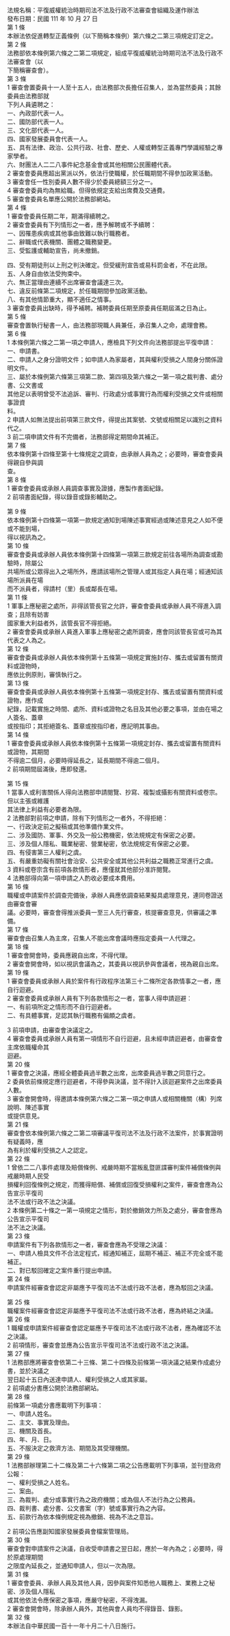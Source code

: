法規名稱：平復威權統治時期司法不法及行政不法審查會組織及運作辦法  
發布日期：民國 111 年 10 月 27 日  
第 1 條  
本辦法依促進轉型正義條例（以下簡稱本條例）第六條之二第三項規定訂定之。  
第 2 條  
法務部依本條例第六條之二第二項規定，組成平復威權統治時期司法不法及行政不法審查會（以  
下簡稱審查會）。  
第 3 條  
1 審查會置委員十一人至十五人，由法務部次長擔任召集人，並為當然委員；其餘委員由法務部就  
下列人員遴聘之：  
一、內政部代表一人。  
二、國防部代表一人。  
三、文化部代表一人。  
四、國家發展委員會代表一人。  
五、具有法律、政治、公共行政、社會、歷史、人權或轉型正義專門學識經驗之專家學者。  
六、財團法人二二八事件紀念基金會或其他相關公民團體代表。  
2 審查會委員應超出黨派以外，依法行使職權，於任職期間不得參加政黨活動。  
3 審查會任一性別委員人數不得少於委員總額三分之一。  
4 審查會委員均為無給職。但得依規定支給出席費及交通費。  
5 審查會委員名單應公開於法務部網站。  
第 4 條  
1 審查會委員任期二年，期滿得續聘之。  
2 審查會委員有下列情形之一者，應予解聘或不予續聘：  
一、因罹患疾病或其他事由致難以執行職務者。  
二、辭職或代表機關、團體之職務變更。  
三、受監護或輔助宣告，尚未撤銷。  


四、受有期徒刑以上刑之判決確定。但受緩刑宣告或易科罰金者，不在此限。  
五、人身自由依法受拘束中。  
六、無正當理由連續不出席審查會議達三次。  
七、違反前條第二項規定，於任職期間參加政黨活動。  
八、有其他情節重大，顯不適任之情事。  
3 審查會委員出缺時，得予補聘。補聘委員任期至原委員任期屆滿之日為止。  
第 5 條  
審查會置執行秘書一人，由法務部現職人員兼任，承召集人之命，處理會務。  
第 6 條  
1 本條例第六條之二第一項之申請人，應檢具下列文件向法務部提出平復申請：  
一、申請書。  
二、申請人之身分證明文件；如申請人為家屬者，其與權利受損之人間身分關係證明文件。  
三、屬於本條例第六條第三項第二款、第四項及第六條之一第一項之裁判書、處分書、公文書或  
其他足以表明曾受不法追訴、審判、行政處分或事實行為而權利受損之文件或相關事證資  
料。  
2 申請人如無法提出前項第三款文件，得提出其案號、文號或相關足以識別之資料代之。  
3 前二項申請文件有不完備者，法務部得定期間命其補正。  
第 7 條  
依本條例第十四條至第十七條規定之調查，由承辦人員為之；必要時，審查會委員得親自參與調  
查。  
第 8 條  
1 審查會委員或承辦人員調查事實及證據，應製作書面紀錄。  
2 前項書面紀錄，得以錄音或錄影輔助之。  


第 9 條  
依本條例第十四條第一項第一款規定通知到場陳述事實經過或陳述意見之人如不便或不能到場，  
得以視訊為之。  
第 10 條  
審查會委員或承辦人員依本條例第十四條第一項第三款規定前往各場所為調查或勘驗時，除屬公  
共場所或公眾得出入之場所外，應請該場所之管理人或其指定人員在場；經通知該場所派員在場  
而不派員者，得請村（里）長或鄰長在場。  
第 11 條  
1 軍事上應秘密之處所，非得該管長官之允許，審查會委員或承辦人員不得進入調查；且除有妨害  
國家重大利益者外，該管長官不得拒絕。  
2 審查會委員或承辦人員進入軍事上應秘密之處所調查，應會同該管長官或可為其代表之人為之。  
第 12 條  
審查會委員或承辦人員依本條例第十五條第一項規定實施封存、攜去或留置有關資料或證物時，  
應依比例原則，審慎執行之。  
第 13 條  
審查會委員或承辦人員依本條例第十五條第一項規定封存、攜去或留置有關資料或證物，應作成  
紀錄，記載實施之時間、處所、資料或證物之名目及其他必要之事項，並由在場之人簽名、蓋章  
或按指印；其拒絕簽名、蓋章或按指印者，應記明其事由。  
第 14 條  
1 審查會委員或承辦人員依本條例第十五條第一項規定封存、攜去或留置有關資料或證物，其期間  
不得逾二個月，必要時得延長之，延長期間不得逾二個月。  
2 前項期間屆滿後，應即發還。  


第 15 條  
1 當事人或利害關係人得向法務部申請閱覽、抄寫、複製或攝影有關資料或卷宗。但以主張或維護  
其法律上利益有必要者為限。  
2 法務部對前項之申請，除有下列情形之一者外，不得拒絕：  
一、行政決定前之擬稿或其他準備作業文件。  
二、涉及國防、軍事、外交及一般公務機密，依法規規定有保密之必要。  
三、涉及個人隱私、職業秘密、營業秘密，依法規規定有保密之必要。  
四、有侵害第三人權利之虞。  
五、有嚴重妨礙有關社會治安、公共安全或其他公共利益之職務正常進行之虞。  
3 資料或卷宗含有前項各款情形者，應僅就其他部分准許閱覽。  
4 法務部得向第一項申請之人酌收必要成本費用。  
第 16 條  
職權或申請案件於調查完備後，承辦人員應依調查結果擬具處理意見，連同卷證送由審查會審  
議。必要時，審查會得推派委員一至三人先行審查，核提審查意見，供審議之準備。  
第 17 條  
審查會由召集人為主席，召集人不能出席會議時應指定委員一人代理之。  
第 18 條  
1 審查會開會時，委員應親自出席，不得代理。  
2 審查會開會時，如以視訊會議為之，其委員以視訊參與會議者，視為親自出席。  
第 19 條  
1 審查會委員或承辦人員於案件有行政程序法第三十二條所定各款情事之一者，應自行迴避。  
2 審查會委員或承辦人員有下列各款情形之一者，當事人得申請迴避︰  
一、有前項所定之情形而不自行迴避者。  
二、有具體事實，足認其執行職務有偏頗之虞者。  


3 前項申請，由審查會決議定之。  
4 審查會委員或承辦人員有第一項情形不自行迴避，且未經申請迴避者，由審查會主席依職權命其  
迴避。  
第 20 條  
1 審查會之決議，應經全體委員過半數之出席，出席委員過半數之同意行之。  
2 委員依前條規定應行迴避者，不得參與決議，並不得計入該迴避案件之出席委員人數。  
3 審查會開會時，得邀請本條例第六條之二第一項之申請人或相關機關（構）列席說明、陳述事實  
或提供意見。  
第 21 條  
審查會依本條例第六條之二第二項審議平復司法不法及行政不法案件，於事實證明有疑義時，應  
為有利於權利受損之人之認定。  
第 22 條  
1 曾依二二八事件處理及賠償條例、戒嚴時期不當叛亂暨匪諜審判案件補償條例與戒嚴時期人民受  
損權利回復條例之規定，而獲得賠償、補償或回復受損權利之案件，審查會應為公告宣示平復司  
法不法或行政不法之決議。  
2 本條例第二十條之一第一項規定之情形，對於撤銷效力所及之處分，審查會應為公告宣示平復司  
法不法之決議。  
第 23 條  
申請案件有下列各款情形之一者，審查會應為不受理之決議：  
一、申請人檢具文件不合法定程式，經通知補正，屆期不補正、補正不完全或不能補正。  
二、對已駁回確定之案件重行提出申請。  
第 24 條  
申請案件經審查會認定非屬應予平復司法不法或行政不法者，應為駁回之決議。  


第 25 條  
職權案件經審查會認定非屬應予平復司法不法或行政不法者，應為終結之決議。  
第 26 條  
1 職權或申請案件經審查會認定屬應予平復司法不法或行政不法者，應為確認不法之決議。  
2 前項情形，審查會並應為公告宣示平復司法不法或行政不法之決議。  
第 27 條  
1 法務部應將審查會依第二十三條、第二十四條及前條第一項決議之結果作成處分書，並於決議之  
翌日起十五日內送達申請人、權利受損之人或其家屬。  
2 前項處分書應公開於法務部網站。  
第 28 條  
前條第一項處分書應載明下列事項：  
一、申請人姓名。  
二、主文、事實及理由。  
三、機關及首長。  
四、年、月、日。  
五、不服決定之救濟方法、期間及其受理機關。  
第 29 條  
1 法務部辦理第二十二條及第二十六條第二項之公告應載明下列事項，並刊登政府公報：  
一、權利受損之人姓名。  
二、案由。  
三、為裁判、處分或事實行為之政府機關；或為個人不法行為之公務員。  
四、裁判書、處分書、公文書案（字）號或事實行為之內容。  
五、前款行為依本條例規定視為撤銷、視為不法之意旨。  


2 前項公告應副知國家發展委員會檔案管理局。  
第 30 條  
審查會對申請案件之決議，自收受申請書之翌日起，應於一年內為之；必要時，得於原處理期間  
之限度內延長之，並通知申請人，但以一次為限。  
第 31 條  
1 審查會委員、承辦人員及其他人員，因參與案件知悉他人職務上、業務上之秘密、涉及個人隱私  
或其他依法令應保密之事項，應嚴守秘密，不得洩漏。  
2 審查會開會時，除承辦人員外，其他與會人員均不得錄音、錄影。  
第 32 條  
本辦法自中華民國一百十一年十月二十八日施行。  


